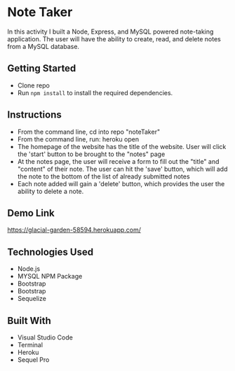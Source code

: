 # Note Taker
In this activity I built a Node, Express, and MySQL powered note-taking application. The user will have the ability to create, read, and delete notes from a MySQL database.

## Getting Started
* Clone repo
* Run `npm install` to install the required dependencies.

## Instructions
* From the command line, cd into repo "noteTaker"
* From the command line, run: heroku open
* The homepage of the website has the title of the website. User will click the 'start' button to be brought to the "notes" page
* At the notes page, the user will receive a form to fill out the "title" and "content" of their note. The user can hit the 'save' button, which will add the note to the bottom of the list of already submitted notes
* Each note added will gain a 'delete' button, which provides the user the ability to delete a note.


## Demo Link

https://glacial-garden-58594.herokuapp.com/


## Technologies Used
* Node.js
* MYSQL NPM Package
* Bootstrap
* Bootstrap
* Sequelize


## Built With
* Visual Studio Code
* Terminal
* Heroku
* Sequel Pro
